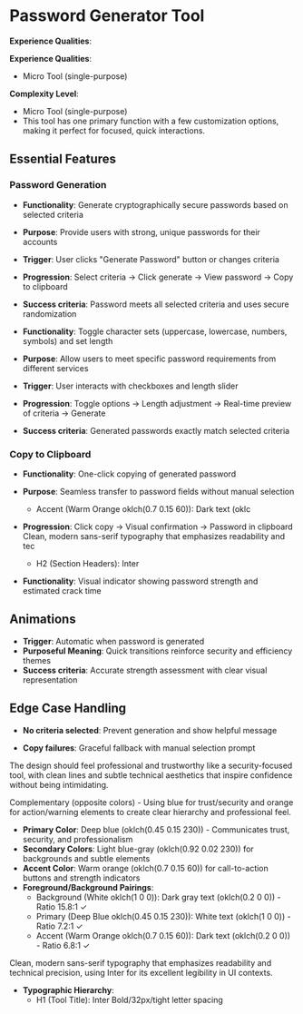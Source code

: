 # Password Generator Tool

**Experience Qualities**: 

**Experience Qualities**: 
- Micro Tool (single-purpose)



**Complexity Level**: 
- Micro Tool (single-purpose)
- This tool has one primary function with a few customization options, making it perfect for focused, quick interactions.

## Essential Features

### Password Generation
- **Functionality**: Generate cryptographically secure passwords based on selected criteria
- **Purpose**: Provide users with strong, unique passwords for their accounts
- **Trigger**: User clicks "Generate Password" button or changes criteria
- **Progression**: Select criteria → Click generate → View password → Copy to clipboard
- **Success criteria**: Password meets all selected criteria and uses secure randomization


- **Functionality**: Toggle character sets (uppercase, lowercase, numbers, symbols) and set length
- **Purpose**: Allow users to meet specific password requirements from different services
- **Trigger**: User interacts with checkboxes and length slider
- **Progression**: Toggle options → Length adjustment → Real-time preview of criteria → Generate
- **Success criteria**: Generated passwords exactly match selected criteria

### Copy to Clipboard
- **Functionality**: One-click copying of generated password
- **Purpose**: Seamless transfer to password fields without manual selection
  - Accent (Warm Orange oklch(0.7 0.15 60)): Dark text (oklc
- **Progression**: Click copy → Visual confirmation → Password in clipboard
Clean, modern sans-serif typography that emphasizes readability and tec

  - H2 (Section Headers): Inter
- **Functionality**: Visual indicator showing password strength and estimated crack time
## Animations
- **Trigger**: Automatic when password is generated
- **Purposeful Meaning**: Quick transitions reinforce security and efficiency themes
- **Success criteria**: Accurate strength assessment with clear visual representation

## Edge Case Handling

- **No criteria selected**: Prevent generation and show helpful message

- **Copy failures**: Graceful fallback with manual selection prompt




The design should feel professional and trustworthy like a security-focused tool, with clean lines and subtle technical aesthetics that inspire confidence without being intimidating.



Complementary (opposite colors) - Using blue for trust/security and orange for action/warning elements to create clear hierarchy and professional feel.

- **Primary Color**: Deep blue (oklch(0.45 0.15 230)) - Communicates trust, security, and professionalism
- **Secondary Colors**: Light blue-gray (oklch(0.92 0.02 230)) for backgrounds and subtle elements  
- **Accent Color**: Warm orange (oklch(0.7 0.15 60)) for call-to-action buttons and strength indicators
- **Foreground/Background Pairings**: 
  - Background (White oklch(1 0 0)): Dark gray text (oklch(0.2 0 0)) - Ratio 15.8:1 ✓
  - Primary (Deep Blue oklch(0.45 0.15 230)): White text (oklch(1 0 0)) - Ratio 7.2:1 ✓
  - Accent (Warm Orange oklch(0.7 0.15 60)): Dark text (oklch(0.2 0 0)) - Ratio 6.8:1 ✓



Clean, modern sans-serif typography that emphasizes readability and technical precision, using Inter for its excellent legibility in UI contexts.

- **Typographic Hierarchy**: 
  - H1 (Tool Title): Inter Bold/32px/tight letter spacing


















